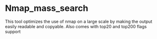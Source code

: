# Nmap_mass_search
This tool optimizes the use of nmap on a large scale by making the output easily readable and copyable. Also comes with top20 and top200 flags support 
